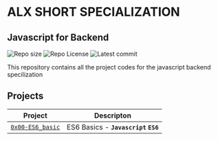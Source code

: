 # ALX SHORT SPECIALIZATION

## Javascript for Backend
![Repo size](https://img.shields.io/github/repo-size/laban254/alx-backend-javascript)
![Repo License](https://img.shields.io/github/license/laban254/alx-backend-javascript.svg)
![Latest commit](https://img.shields.io/github/last-commit/laban254/alx-backend-javascript/master?style=round-square)

This repository contains all the project codes for the javascript backend specilization

## Projects

| Project | Descripton |
| ------- | ---------- |
| [`0x00-ES6_basic`](./0x00-ES6_basic/) | ES6 Basics - **`Javascript`** **`ES6`** |
